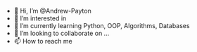 - 👋 Hi, I’m @Andrew-Payton
- 👀 I’m interested in 
- 🌱 I’m currently learning Python, OOP, Algorithms, Databases
- 💞️ I’m looking to collaborate on ...
- 📫 How to reach me 

<!---
Andrew-Payton/Andrew-Payton is a ✨ special ✨ repository because its `README.md` (this file) appears on your GitHub profile.
You can click the Preview link to take a look at your changes.
--->
